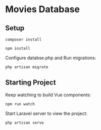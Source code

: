 # Movies Database

## Setup

`composer install`

`npm install`

Configure databse.php and Run migrations:

`php artisan migrate`

## Starting Project

Keep watching to build Vue components:

`npm run watch`

Start Laravel server to view the project:

`php artisan serve`
